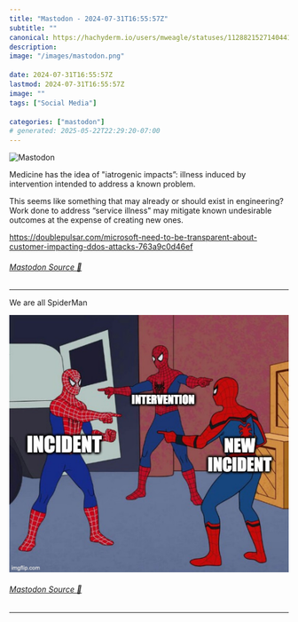 ```yaml
---
title: "Mastodon - 2024-07-31T16:55:57Z"
subtitle: ""
canonical: https://hachyderm.io/users/mweagle/statuses/112882152714044184
description:
image: "/images/mastodon.png"

date: 2024-07-31T16:55:57Z
lastmod: 2024-07-31T16:55:57Z
image: ""
tags: ["Social Media"]

categories: ["mastodon"]
# generated: 2025-05-22T22:29:20-07:00
---
```

![Mastodon](/images/mastodon.png)

<p>Medicine has the idea of &quot;iatrogenic impacts”: illness induced by intervention intended to address a known problem.  </p><p>This seems like something that may already or should exist in engineering? Work done to address “service illness&quot; may mitigate known undesirable outcomes at the expense of creating new ones.</p><p><a href="https://doublepulsar.com/microsoft-need-to-be-transparent-about-customer-impacting-ddos-attacks-763a9c0d46ef" target="_blank" rel="nofollow noopener noreferrer" translate="no"><span class="invisible">https://</span><span class="ellipsis">doublepulsar.com/microsoft-nee</span><span class="invisible">d-to-be-transparent-about-customer-impacting-ddos-attacks-763a9c0d46ef</span></a></p>


###### [Mastodon Source 🐘](https://hachyderm.io/@mweagle/112882152714044184)

___

<p>We are all SpiderMan</p>

![Three spider-man’s pointing to each other, labeled: Incident, Intervention, and New Incident](cf4ce0efb5b71e1e.png)

###### [Mastodon Source 🐘](https://hachyderm.io/@mweagle/112882243339605125)

___
